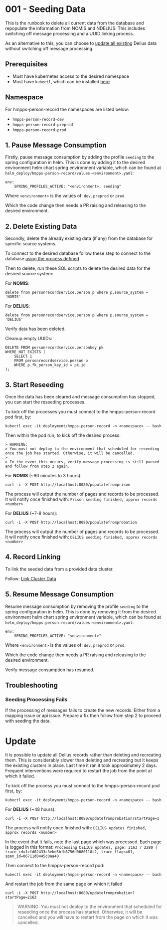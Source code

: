# 001 - Seeding Data

This is the runbook to delete all current data from the database and repopulate the information from NOMIS and NDELIUS.
This includes switching off message processing and a UUID linking process.

As an alternative to this, you can choose to [update all existing](#update) Delius data without switching off message processing.  

## Prerequisites

* Must have kubernetes access to the desired namespace
* Must have `kubectl`, which can be installed [here](https://kubernetes.io/docs/tasks/tools/#kubectl)

## Namespace

For hmpps-person-record the namespaces are listed below:
* `hmpps-person-record-dev`
* `hmpps-person-record-preprod`
* `hmpps-person-record-prod`

## 1. Pause Message Consumption

Firstly, pause message consumption by adding the profile `seeding` to the spring configuration in helm.
This is done by adding it to the desired environment helm chart spring environment variable, which can be found at `helm_deploy/hmpps-person-record/values-<environment>.yaml`:

```
env:
    SPRING_PROFILES_ACTIVE: "<environment>, seeding"
```

Where `<environment>` is the values of: `dev`, `preprod` or `prod`.

Which the code change then needs a PR raising and releasing to the desired environment.

## 2. Delete Existing Data

Secondly, delete the already existing data (if any) from the database for specific source systems.

To connect to the desired database follow these step to connect to the database [using the process defined](https://user-guide.cloud-platform.service.justice.gov.uk/documentation/other-topics/rds-external-access.html)

Then to delete, run these SQL scripts to delete the desired data for the desired source system:

For **NOMIS**:
```
delete from personrecordservice.person p where p.source_system = 'NOMIS'
```

For **DELIUS**:
```
delete from personrecordservice.person p where p.source_system = 'DELIUS'
```

Verify data has been deleted.

Cleanup empty UUIDs:
```
DELETE FROM personrecordservice.personkey pk
WHERE NOT EXISTS (
    SELECT 1
    FROM personrecordservice.person p
    WHERE p.fk_person_key_id = pk.id
);
```

## 3. Start Reseeding

Once the data has been cleared and message consumption has stopped, you can start the reseeding processes.

To kick off the processes you must connect to the hmpps-person-record pod first, by:

```shell
kubectl exec -it deployment/hmpps-person-record -n <namespace> -- bash
```


Then within the pod run, to kick off the desired process:

    > WARNING:
    > You must not deploy to the environment that scheduled for reseeding once the job has started. Otherwise, it will be cancelled.
    >
    > In the event this occurs, verify message processing is still paused and follow from step 2 again.

For **NOMIS** (~90 minutes to 3 hours):
```shell
curl -i -X POST http://localhost:8080/populatefromprison 
```
The process will output the number of pages and records to be processed.
It will notify once finished with: `Prison seeding finished, approx records <number>`

For **DELIUS** (~7-8 hours):
```shell
curl -i -X POST http://localhost:8080/populatefromprobation
```

The process will output the number of pages and records to be processed.
It will notify once finished with: `DELIUS seeding finished, approx records <number>`

## 4. Record Linking

To link the seeded data from a provided data cluster.

Follow: [Link Cluster Data](./002-Link-Cluster-Data.md)

## 5. Resume Message Consumption
 
Resume message consumption by removing the profile `seeding` to the spring configuration in helm.
This is done by removing it from the desired environment helm chart spring environment variable, which can be found at `helm_deploy/hmpps-person-record/values-<environment>.yaml`:

```
env:
    SPRING_PROFILES_ACTIVE: "<environment>"
```

Where `<environment>` is the values of: `dev`, `preprod` or `prod`.

Which the code change then needs a PR raising and releasing to the desired environment.

Verify message consumption has resumed.

## Troubleshooting

### Seeding Processing Fails

If the processing of messages fails to create the new records. Either from a mapping issue or api issue. Prepare a fix then follow from step 2 to proceed with seeding the data.

# Update

It is possible to update all Delius records rather than deleting and recreating them. This is considerably slower than deleting and recreating but it keeps the existing clusters in place. Last time it ran it took approximately 2 days. Frequent interventions were required to restart the job from the point at which it failed.

To kick off the process you must connect to the hmpps-person-record pod first, by:

```shell
kubectl exec -it deployment/hmpps-person-record -n <namespace> -- bash
```

For **DELIUS** (~48 hours):
```shell
curl -i -X POST http://localhost:8080/updatefromprobation?startPage=1
```

The process will notify once finished with: `DELIUS updates finished, approx records <number>`

In the event that it fails, note the last page which was processed. Each page is logged in this format:
`Processing DELIUS updates, page: 2163 / 2280 | trace_id=1cfd02433c3ebd5bfb6756d0680118c2, trace_flags=01, span_id=06711d0445c0aa40 `

Then connect to the hmpps-person-record pod:

```shell
kubectl exec -it deployment/hmpps-person-record -n <namespace> -- bash
```

And restart the job from the same page on which it failed

```shell
curl -i -X POST http://localhost:8080/updatefromprobation?startPage=2163
```

> WARNING:
> You must not deploy to the environment that scheduled for reseeding once the process has started. Otherwise, it will be cancelled and you will have to restart from the page on which it was cancelled.
>

